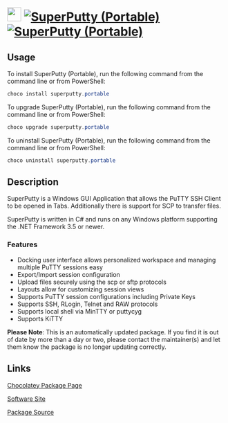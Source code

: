 ﻿# <img src="https://cdn.jsdelivr.net/gh/mkevenaar/chocolatey-packages@218fd53341b8400391b0efdb75f313d01cdcf984/icons/superputty.png" width="32" height="32"/> [![SuperPutty (Portable)](https://img.shields.io/chocolatey/v/superputty.portable.svg?label=SuperPutty+(Portable))](https://community.chocolatey.org/packages/superputty.portable) [![SuperPutty (Portable)](https://img.shields.io/chocolatey/dt/superputty.portable.svg)](https://community.chocolatey.org/packages/superputty.portable)

## Usage

To install SuperPutty (Portable), run the following command from the command line or from PowerShell:

```powershell
choco install superputty.portable
```

To upgrade SuperPutty (Portable), run the following command from the command line or from PowerShell:

```powershell
choco upgrade superputty.portable
```

To uninstall SuperPutty (Portable), run the following command from the command line or from PowerShell:

```powershell
choco uninstall superputty.portable
```

## Description

SuperPutty is a Windows GUI Application that allows the PuTTY SSH Client to be opened in Tabs. Additionally there is support for SCP to transfer files.

SuperPutty is written in C# and runs on any Windows platform supporting the .NET Framework 3.5 or newer.

### Features

* Docking user interface allows personalized workspace and managing multiple PuTTY sessions easy
* Export/Import session configuration
* Upload files securely using the scp or sftp protocols
* Layouts allow for customizing session views
* Supports PuTTY session configurations including Private Keys
* Supports SSH, RLogin, Telnet and RAW protocols
* Supports local shell via MinTTY or puttycyg
* Supports KiTTY

**Please Note**: This is an automatically updated package. If you find it is
out of date by more than a day or two, please contact the maintainer(s) and
let them know the package is no longer updating correctly.


## Links

[Chocolatey Package Page](https://community.chocolatey.org/packages/superputty.portable)

[Software Site](https://www.facebook.com/superputty)

[Package Source](https://github.com/mkevenaar/chocolatey-packages/tree/master/automatic/superputty.portable)

